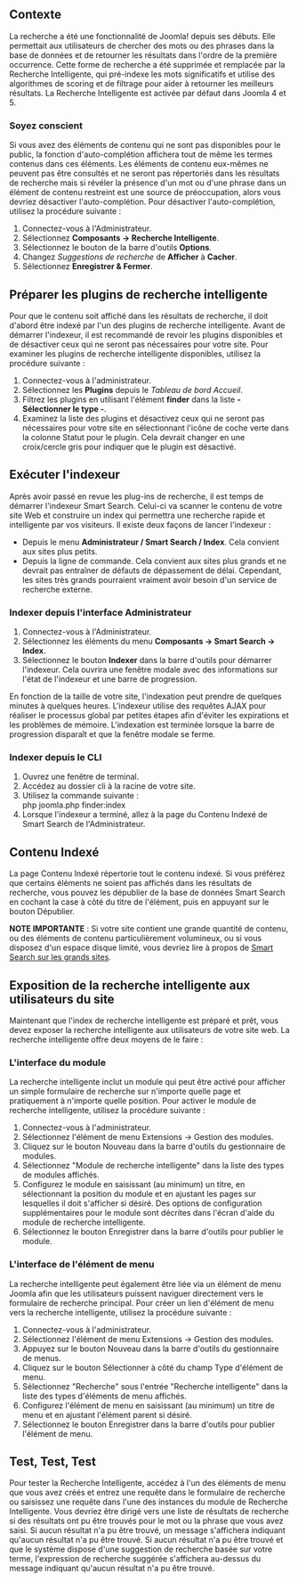 <!-- Filename: Smart_Search_quickstart_guide / Display title: Démarrage rapide de la recherche intelligente  -->

## Contexte

La recherche a été une fonctionnalité de Joomla! depuis ses débuts. Elle permettait aux utilisateurs de chercher des mots ou des phrases dans la base de données et de retourner les résultats dans l'ordre de la première occurrence. Cette forme de recherche a été supprimée et remplacée par la Recherche Intelligente, qui pré-indexe les mots significatifs et utilise des algorithmes de scoring et de filtrage pour aider à retourner les meilleurs résultats. La Recherche Intelligente est activée par défaut dans Joomla 4 et 5.

### Soyez conscient

Si vous avez des éléments de contenu qui ne sont pas disponibles pour le public, la fonction d'auto-complétion affichera tout de même les termes contenus dans ces éléments. Les éléments de contenu eux-mêmes ne peuvent pas être consultés et ne seront pas répertoriés dans les résultats de recherche mais si révéler la présence d'un mot ou d'une phrase dans un élément de contenu restreint est une source de préoccupation, alors vous devriez désactiver l'auto-complétion. Pour désactiver l'auto-complétion, utilisez la procédure suivante :

1. Connectez-vous à l'Administrateur.
2. Sélectionnez **Composants → Recherche Intelligente**.
3. Sélectionnez le bouton de la barre d'outils **Options**.
4. Changez *Suggestions de recherche* de **Afficher** à **Cacher**.
5. Sélectionnez **Enregistrer & Fermer**.

## Préparer les plugins de recherche intelligente

Pour que le contenu soit affiché dans les résultats de recherche, il doit d'abord être indexé par l'un des plugins de recherche intelligente. Avant de démarrer l'indexeur, il est recommandé de revoir les plugins disponibles et de désactiver ceux qui ne seront pas nécessaires pour votre site. Pour examiner les plugins de recherche intelligente disponibles, utilisez la procédure suivante :

1. Connectez-vous à l'administrateur.
2. Sélectionnez les **Plugins** depuis le *Tableau de bord Accueil*.
3. Filtrez les plugins en utilisant l'élément **finder** dans la liste **- Sélectionner le type -**.
4. Examinez la liste des plugins et désactivez ceux qui ne seront pas nécessaires pour votre site en sélectionnant l'icône de coche verte dans la colonne Statut pour le plugin. Cela devrait changer en une croix/cercle gris pour indiquer que le plugin est désactivé.

## Exécuter l'indexeur

Après avoir passé en revue les plug-ins de recherche, il est temps de démarrer l'indexeur Smart Search. Celui-ci va scanner le contenu de votre site Web et construire un index qui permettra une recherche rapide et intelligente par vos visiteurs. Il existe deux façons de lancer l'indexeur :

* Depuis le menu **Administrateur / Smart Search / Index**. Cela convient aux sites plus petits.
* Depuis la ligne de commande. Cela convient aux sites plus grands et ne devrait pas entraîner de défauts de dépassement de délai. Cependant, les sites très grands pourraient vraiment avoir besoin d'un service de recherche externe.

### Indexer depuis l'interface Administrateur

1. Connectez-vous à l'Administrateur.
2. Sélectionnez les éléments du menu **Composants → Smart Search → Index**.
3. Sélectionnez le bouton **Indexer** dans la barre d'outils pour démarrer l'indexeur. Cela ouvrira une fenêtre modale avec des informations sur l'état de l'indexeur et une barre de progression.

En fonction de la taille de votre site, l'indexation peut prendre de quelques minutes à quelques heures. L'indexeur utilise des requêtes AJAX pour réaliser le processus global par petites étapes afin d'éviter les expirations et les problèmes de mémoire. L'indexation est terminée lorsque la barre de progression disparaît et que la fenêtre modale se ferme.

### Indexer depuis le CLI

1. Ouvrez une fenêtre de terminal.
2. Accédez au dossier cli à la racine de votre site.
3. Utilisez la commande suivante :<br>
   php joomla.php finder:index
4. Lorsque l'indexeur a terminé, allez à la page du Contenu Indexé de Smart Search de l'Administrateur.

## Contenu Indexé

La page Contenu Indexé répertorie tout le contenu indexé. Si vous préférez que certains éléments ne soient pas affichés dans les résultats de recherche, vous pouvez les dépublier de la base de données Smart Search en cochant la case à côté du titre de l'élément, puis en appuyant sur le bouton Dépublier.

**NOTE IMPORTANTE** : Si votre site contient une grande quantité de contenu, ou des éléments de contenu particulièrement volumineux, ou si vous disposez d'un espace disque limité, vous devriez lire à propos de [Smart Search sur les grands sites](jdocmanual?article=user/smart-search/smart-search-on-large-sites).

## Exposition de la recherche intelligente aux utilisateurs du site

Maintenant que l'index de recherche intelligente est préparé et prêt, vous devez exposer la recherche intelligente aux utilisateurs de votre site web. La recherche intelligente offre deux moyens de le faire :

### L'interface du module

La recherche intelligente inclut un module qui peut être activé pour afficher un simple formulaire de recherche sur n'importe quelle page et pratiquement à n'importe quelle position. Pour activer le module de recherche intelligente, utilisez la procédure suivante :

1. Connectez-vous à l'administrateur.
2. Sélectionnez l'élément de menu Extensions → Gestion des modules.
3. Cliquez sur le bouton Nouveau dans la barre d'outils du gestionnaire de modules.
4. Sélectionnez "Module de recherche intelligente" dans la liste des types de modules affichés.
5. Configurez le module en saisissant (au minimum) un titre, en sélectionnant la position du module et en ajustant les pages sur lesquelles il doit s'afficher si désiré. Des options de configuration supplémentaires pour le module sont décrites dans l'écran d'aide du module de recherche intelligente.
6. Sélectionnez le bouton Enregistrer dans la barre d'outils pour publier le module.

### L'interface de l'élément de menu

La recherche intelligente peut également être liée via un élément de menu Joomla afin que les utilisateurs puissent naviguer directement vers le formulaire de recherche principal. Pour créer un lien d'élément de menu vers la recherche intelligente, utilisez la procédure suivante :

1. Connectez-vous à l'administrateur.
2. Sélectionnez l'élément de menu Extensions → Gestion des modules.
3. Appuyez sur le bouton Nouveau dans la barre d'outils du gestionnaire de menus.
4. Cliquez sur le bouton Sélectionner à côté du champ Type d'élément de menu.
5. Sélectionnez "Recherche" sous l'entrée "Recherche intelligente" dans la liste des types d'éléments de menu affichés.
6. Configurez l'élément de menu en saisissant (au minimum) un titre de menu et en ajustant l'élément parent si désiré.
7. Sélectionnez le bouton Enregistrer dans la barre d'outils pour publier l'élément de menu.

## Test, Test, Test

Pour tester la Recherche Intelligente, accédez à l'un des éléments de menu que vous avez créés et entrez une requête dans le formulaire de recherche ou saisissez une requête dans l'une des instances du module de Recherche Intelligente. Vous devriez être dirigé vers une liste de résultats de recherche si des résultats ont pu être trouvés pour le mot ou la phrase que vous avez saisi. Si aucun résultat n'a pu être trouvé, un message s'affichera indiquant qu'aucun résultat n'a pu être trouvé. Si aucun résultat n'a pu être trouvé et que le système dispose d'une suggestion de recherche basée sur votre terme, l'expression de recherche suggérée s'affichera au-dessus du message indiquant qu'aucun résultat n'a pu être trouvé.

